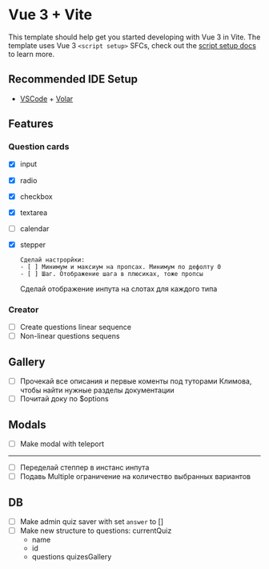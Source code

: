 # Vue 3 + Vite

This template should help get you started developing with Vue 3 in Vite. The template uses Vue 3 `<script setup>` SFCs, check out the [script setup docs](https://v3.vuejs.org/api/sfc-script-setup.html#sfc-script-setup) to learn more.

## Recommended IDE Setup

- [VSCode](https://code.visualstudio.com/) + [Volar](https://marketplace.visualstudio.com/items?itemName=johnsoncodehk.volar)

## Features

### Question cards

- [x] input
- [x] radio
- [x] checkbox
- [x] textarea
- [ ] calendar
- [x] stepper

      Сделай настрорйки:
      - [ ] Минимум и максиум на пропсах. Минимум по дефолту 0
      - [ ] Шаг. Отображение шага в плюсиках, тоже пропсы

  Сделай отображение инпута на слотах для каждого типа

### Creator

- [ ] Create questions linear sequence
- [ ] Non-linear questions sequens

## Gallery

- [ ] Прочекай все описания и первые коменты под туторами Климова, чтобы найти нужные разделы документации
- [ ] Почитай доку по $options

## Modals

- [ ] Make modal with teleport

---

- [ ] Переделай степпер в инстанс инпута
- [ ] Подавь Multiple ограничение на количество выбранных вариантов

## DB

- [ ] Make admin quiz saver with set `answer` to []
- [ ] Make new structure to questions:
      currentQuiz
  - name
  - id
  - questions
    quizesGallery
